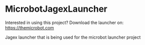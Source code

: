 # MicrobotJagexLauncher

Interested in using this project? Download the launcher on: https://themicrobot.com

Jagex launcher that is being used for the microbot launcher project
